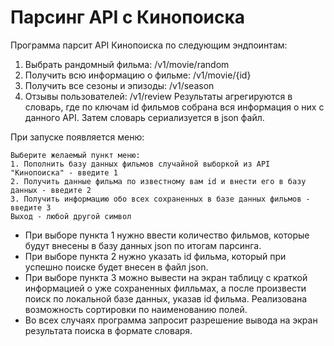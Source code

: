 # Парсинг API с Кинопоиска
Программа парсит API Кинопоиска по следующим эндпоинтам:
1. Выбрать рандомный фильма: /v1/movie/random
2. Получить всю информацию о фильме: /v1/movie/{id}
3. Получить все сезоны и эпизоды: /v1/season
4. Отзывы пользователей: /v1/review
Результаты агрегируются в словарь, где по ключам id фильмов собрана вся информация о них с данного API.
Затем словарь сериализуется в json файл.

При запуске появляется меню:
```
Выберите желаемый пункт меню:
1. Пополнить базу данных фильмов случайной выборкой из API "Кинопоиска" - введите 1
2. Получить данные фильма по известному вам id и внести его в базу данных - введите 2
3. Получить информацию обо всех сохраненных в базе данных фильмов - введите 3
Выход - любой другой символ
```

- При выборе пункта 1 нужно ввести количество фильмов, которые будут внесены в базу данных json по итогам парсинга.
- При выборе пункта 2 нужно указать id фильма, который при успешно поиске будет внесен в файл json.
- При выборе пункта 3 можно вывести на экран таблицу с краткой информацией о уже сохраненных филльмах, а после произвести поиск по локальной базе данных,
указав id фильма. Реализована возможность сортировки по наименованию полей.
- Во всех случаях программа запросит разрешение вывода на экран результата поиска в формате словаря.  
